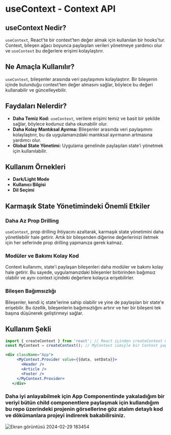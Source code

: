 # useContext - Context API

## useContext Nedir?

`useContext`, React'te bir context'ten değer almak için kullanılan bir hooks'tur. Context, bileşen ağacı boyunca paylaşılan verileri yönetmeye yardımcı olur ve `useContext` bu değerlere erişimi kolaylaştırır.

## Ne Amaçla Kullanılır?

`useContext`, bileşenler arasında veri paylaşımını kolaylaştırır. Bir bileşenin içinde bulunduğu context'ten değer almasını sağlar, böylece bu değeri kullanabilir ve güncelleyebilir.

## Faydaları Nelerdir?

- **Daha Temiz Kod:** `useContext`, verilere erişimi temiz ve basit bir şekilde sağlar, böylece kodunuz daha okunabilir olur.
- **Daha Kolay Mantıksal Ayırma:** Bileşenler arasında veri paylaşımını kolaylaştırır, bu da uygulamanızdaki mantıksal ayırmanın artmasına yardımcı olur.
- **Global State Yönetimi:** Uygulama genelinde paylaşılan state'i yönetmek için kullanılabilir.

## Kullanım Örnekleri

- **Dark/Light Mode**
- **Kullanıcı Bilgisi**
- **Dil Seçimi**

## Karmaşık State Yönetimindeki Önemli Etkiler

### Daha Az Prop Drilling
`useContext`, prop drilling ihtiyacını azaltarak, karmaşık state yönetimini daha yönetilebilir hale getirir. Artık bir bileşenden diğerine değerlerinizi iletmek için her seferinde prop drilling yapmanıza gerek kalmaz.

### Modüler ve Bakımı Kolay Kod
Context kullanımı, state'i paylaşan bileşenleri daha modüler ve bakımı kolay hale getirir. Bu sayede, uygulamanızdaki bileşenler birbirinden bağımsız olabilir ve aynı context içindeki değerlere kolayca erişebilirler.

### Bileşen Bağımsızlığı
Bileşenler, kendi iç state'lerine sahip olabilir ve yine de paylaşılan bir state'e erişebilir. Bu özellik, bileşenlerin bağımsızlığını artırır ve her bir bileşeni tek başına düşünerek geliştirmeyi sağlar.

## Kullanım Şekli

```jsx
import { createContext } from 'react'; // React içinden createContext metodunu çağırıyoruz.
const MyContext = createContext(); // MyContext ismiyle bir Context yapısı kuruyoruz
```

 ```jsx
<div className="App"> 
      <MyContext.Provider value={{data, setData}}>
        <Header />
        <Article />
        <Footer />
      </MyContext.Provider>
    </div>
```

### Daha iyi anlayabilmek için App Componentinde yakaladığım bir veriyi bütün child componentlere paylaşmak için kullandığım bu repo üzerindeki projenin görsellerine göz atalım detaylı kod ve dökümanlara projeyi indirerek bakabilirsiniz.


![Ekran görüntüsü 2024-02-29 183454](https://github.com/HamzaDogann/React-useContext/assets/93007915/9e2f91af-1804-4c1d-858b-93835c3d9062)

